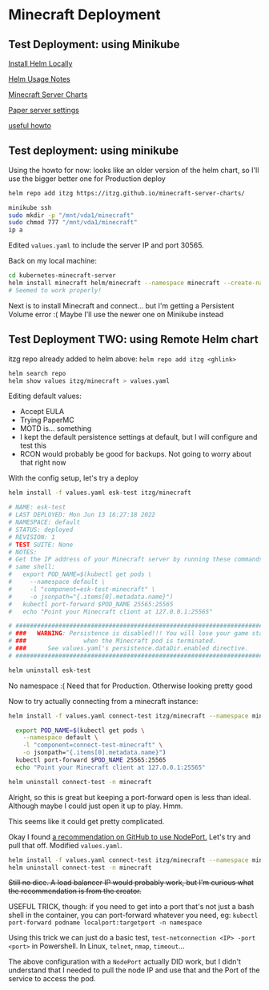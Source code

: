 # Minecraft Deployment

## Test Deployment: using Minikube

[Install Helm Locally](https://helm.sh/docs/intro/install/)

[Helm Usage Notes](https://helm.sh/docs/intro/using_helm/)

[Minecraft Server Charts](https://github.com/itzg/minecraft-server-charts)

[Paper server settings](https://github.com/itzg/docker-minecraft-server/blob/master/README.md#running-a-paper-server)

[useful howto](https://github.com/solarhess/kubernetes-minecraft-server)

## Test deployment: using minikube

Using the howto for now: looks like an older version of the helm chart, so I'll use the bigger better one for Production deploy

```sh
helm repo add itzg https://itzg.github.io/minecraft-server-charts/

minikube ssh
sudo mkdir -p "/mnt/vda1/minecraft"
sudo chmod 777 "/mnt/vda1/minecraft"
ip a
```

Edited `values.yaml` to include the server IP and port 30565.

Back on my local machine:
```sh
cd kubernetes-minecraft-server
helm install minecraft helm/minecraft --namespace minecraft --create-namespace
# Seemed to work properly!
```

Next is to install Minecraft and connect... but I'm getting a Persistent Volume error :( Maybe I'll use the newer one on Minikube instead

## Test Deployment TWO: using Remote Helm chart

itzg repo already added to helm above: `helm repo add itzg <ghlink>`

```sh
helm search repo
helm show values itzg/minecraft > values.yaml
```

Editing default values:
* Accept EULA
* Trying PaperMC
* MOTD is... something
* I kept the default persistence settings at default, but I will configure and test this
* RCON would probably be good for backups. Not going to worry about that right now

With the config setup, let's try a deploy

```sh
helm install -f values.yaml esk-test itzg/minecraft

# NAME: esk-test
# LAST DEPLOYED: Mon Jun 13 16:27:18 2022
# NAMESPACE: default
# STATUS: deployed
# REVISION: 1
# TEST SUITE: None
# NOTES:
# Get the IP address of your Minecraft server by running these commands in the
# same shell:
#   export POD_NAME=$(kubectl get pods \
#     --namespace default \
#     -l "component=esk-test-minecraft" \
#     -o jsonpath="{.items[0].metadata.name}")
#   kubectl port-forward $POD_NAME 25565:25565
#   echo "Point your Minecraft client at 127.0.0.1:25565"

# ############################################################################
# ###   WARNING: Persistence is disabled!!! You will lose your game state  ###
# ###                when the Minecraft pod is terminated.                 ###
# ###      See values.yaml's persistence.dataDir.enabled directive.        ###
# ############################################################################

helm uninstall esk-test
```

No namespace :( Need that for Production. Otherwise looking pretty good

Now to try actually connecting from a minecraft instance:

```sh
helm install -f values.yaml connect-test itzg/minecraft --namespace minecraft --create-namespace

  export POD_NAME=$(kubectl get pods \
    --namespace default \
    -l "component=connect-test-minecraft" \
    -o jsonpath="{.items[0].metadata.name}")
  kubectl port-forward $POD_NAME 25565:25565
  echo "Point your Minecraft client at 127.0.0.1:25565"

helm uninstall connect-test -n minecraft
```

Alright, so this is great but keeping a port-forward open is less than ideal. Although maybe I could just open it up to play. Hmm.

This seems like it could get pretty complicated.

Okay I found [a recommendation on GitHub to use NodePort.](https://github.com/itzg/minecraft-server-charts/issues/18) Let's try and pull that off. Modified `values.yaml`.

```sh
helm install -f values.yaml connect-test itzg/minecraft --namespace minecraft --create-namespace
helm uninstall connect-test -n minecraft
```

~~Still no dice. A load balancer IP would probably work, but I'm curious what the recommendation is from the creator.~~

USEFUL TRICK, though: if you need to get into a port that's not just a bash shell in the container, you can port-forward whatever you need, eg: `kubectl port-forward podname localport:targetport -n namespace`

Using this trick we can just do a basic test, `test-netconnection <IP> -port <port>` in Powershell. In Linux, `telnet`, `nmap`, `timeout`...

The above configuration with a `NodePort` actually DID work, but I didn't understand that I needed to pull the node IP and use that and the Port of the service to access the pod. 